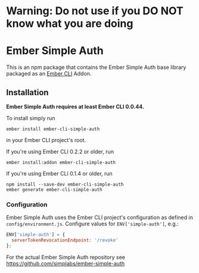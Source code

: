 
# Warning: Do not use if you DO NOT know what you are doing


#  Ember Simple Auth

This is an npm package that contains the Ember Simple Auth base library
packaged as an [Ember CLI](https://github.com/stefanpenner/ember-cli) Addon.

## Installation

**Ember Simple Auth requires at least Ember CLI 0.0.44.**

To install simply run

```
ember install ember-cli-simple-auth
```

in your Ember CLI project's root.

If you're using Ember CLI 0.2.2 or older, run

```
ember install:addon ember-cli-simple-auth
```

If you're using Ember CLI 0.1.4 or older, run

```
npm install --save-dev ember-cli-simple-auth
ember generate ember-cli-simple-auth
```

### Configuration

Ember Simple Auth uses the Ember CLI project's configuration as defined in
`config/environment.js`. Configure values for `ENV['simple-auth']`, e.g.:

```js
ENV['simple-auth'] = {
  serverTokenRevocationEndpoint: '/revoke'
};
```

For the actual Ember Simple Auth repository see
https://github.com/simplabs/ember-simple-auth
